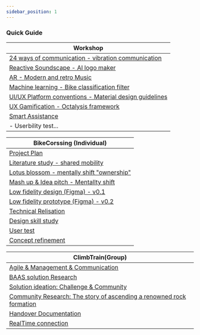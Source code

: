 ```yaml
---
sidebar_position: 1
---
```


### Quick Guide

| Workshop                                                                                                                |
| ----------------------------------------------------------------------------------------------------------------------- |
| [<u>24 ways of communication - vibration communication</u>](./Individual/Realisations/24-Way-communication-Workshop.md) |
| [<u>Reactive Soundscape - AI logo maker</u>](./Individual/Realisations/AI-Reactive-Soundscape-Workshop.md)              |
| [<u>AR - Modern and retro Music</u>](./Individual/Realisations/AR-Workshop.md)                                          |
| [<u>Machine learning - Bike classification filter</u>](./Individual/Realisations/ML-MachineLearning-Workshop.md)        |
| [<u>UI/UX Platform conventions - Material design guidelines</u>](./Individual/Realisations/UI-Workshop.md)              |
| [<u>UX Gamification - Octalysis framework</u>](./Individual/Realisations/UX-Gamification-Workshop.md)                   |
| [<u>Smart Assistance </u>](./Individual/Realisations/Smart-assistance-ChatGPT.md)                                       |
| - Userbility test...                                                                                                    |

| BikeCorssing (Individual)                                                                                     |
| ------------------------------------------------------------------------------------------------------------- |
| [<u>Project Plan</u>](./Individual/ProjectPlan.md)                                                            |
| [<u>Literature study - shared mobility</u>](./Individual/Research/1%20-%20Literature%20study%20-%201.md)      |
| [<u>Lotus blossom - mentally shift "ownership"</u>](./Individual/Research/1%20-%20Lotus%20blossom%20-%201.md) |
| [<u>Mash up & Idea pitch - Mentallty shift</u>](./Individual/Research/1%20-%20Mash%20up%20-%201.md)           |
| [<u>Low fidelity design (Figma) - v0.1</u>](./Individual/Research/1%20-%20Prototype%20-%201.md)               |
| [<u>Low fidelity prototype (Figma) - v0.2</u>](./Individual/Realisations/LF-Relisation.md)                    |
| [<u>Technical Relisation</u>](./Individual/Realisations/Tech-Relisation.md)                                   |
| [<u>Design skill study</u>](./Individual/Research/1%20-%20UI_UX%20Study.md)                                   |
| [<u>User test</u>](./Individual/Research/1%20-%20User%20Test%20-%201.md)                                      |
| [<u>Concept refinement</u>](./Individual/Research/2%20-%20Concept%20-%201.md)                                 |

| ClimbTrain(Group)                                                                                                   |
| ------------------------------------------------------------------------------------------------------------------- |
| [<u>Agile & Management & Communication</u>](./Industry/Realisation/Agile.md)                                        |
| [<u>BAAS solution Research</u>](./Industry/Research/Backend.md)                                                     |
| [<u>Solution ideation: Challenge & Community</u>](./Industry/Research/Ideation-1.md)                                |
| [<u>Community Research: The story of ascending a renowned rock formation</u>](./Industry/Realisation/ClimbStory.md) |
| [<u>Handover Documentation</u>](./Industry/Realisation/HandoverDocumentation.md)                                    |
| [<u>RealTime connection</u>](./Industry/Realisation/RealtimeConnection.md)                                          |
